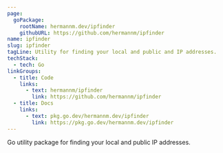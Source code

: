 ```yaml
---
page:
  goPackage:
    rootName: hermannm.dev/ipfinder
    githubURL: https://github.com/hermannm/ipfinder
name: ipfinder
slug: ipfinder
tagLine: Utility for finding your local and public and IP addresses.
techStack:
  - tech: Go
linkGroups:
  - title: Code
    links:
      - text: hermannm/ipfinder
        link: https://github.com/hermannm/ipfinder
  - title: Docs
    links:
      - text: pkg.go.dev/hermannm.dev/ipfinder
        link: https://pkg.go.dev/hermannm.dev/ipfinder
---
```


Go utility package for finding your local and public IP addresses.
